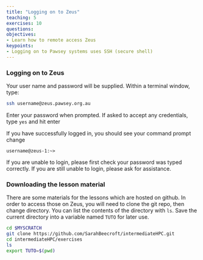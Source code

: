 ```yaml
---
title: "Logging on to Zeus"
teaching: 5
exercises: 10
questions:
objectives:
- Learn how to remote access Zeus
keypoints:
- Logging on to Pawsey systems uses SSH (secure shell)
---
```


### Logging on to Zeus
Your user name and password will be supplied. Within a terminal window, type:

```bash
ssh username@zeus.pawsey.org.au
```

Enter your password when prompted. If asked to accept any credentials, type `yes` and hit enter

If you have successfully logged in, you should see your command prompt change

```output
username@zeus-1:~>
```

If you are unable to login, please first check your password was typed correctly. If you are still unable to login, please ask for assistance.


### Downloading the lesson material
There are some materials for the lessons which are hosted on github. In order to access those on Zeus, you will need to clone the git repo, then change directory. You can list the contents of the directory with `ls`. Save the current directory into a variable named `TUTO` for later use.

```bash
cd $MYSCRATCH
git clone https://github.com/SarahBeecroft/intermediateHPC.git
cd intermediateHPC/exercises
ls
export TUTO=$(pwd)
```
